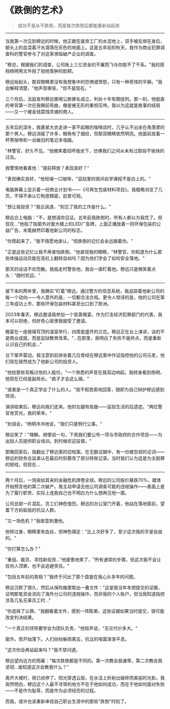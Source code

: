 # 《跌倒的艺术》

> 成功不是从不跌倒，而是每次跌倒后都能重新站起来

---

当我第一次见到穆远的时候，他正跪在废弃工厂的水泥地上，双手被反绑在身后，额头上的血混着汗水滴落在灰色的地面上。这是五年前的秋天，我作为商业犯罪调查科的警官参与了对这家濒临破产企业的调查。

"穆总，根据我们的调查，公司账上三亿资金的不翼而飞与你脱不了干系。"我的搭档杨明用文件拍了拍他青肿的脸颊。

穆远抬起头，那双眼睛里没有我想象中的恐惧或愤怒，只有一种奇怪的平静。"我会解释清楚，"他声音嘶哑，"但不是现在。"

三个月后，法庭宣判穆远挪用公款罪名成立，判处十年有期徒刑。那一刻，他挺直的脊背第一次在我眼前弯曲，像是被无形的重担压垮。我以为这就是故事的结局——又一个被金钱腐蚀灵魂的商人。

---

五年后的深冬，我裹紧大衣走进一家不起眼的咖啡店时，几乎认不出坐在角落里的那个男人。穆远消瘦了许多，眼角有了细纹，但那双眼睛依然明亮。他面前放着一杯黑咖啡和一台破旧的笔记本电脑。

"林警官，好久不见。"他微笑着招呼我坐下，仿佛我们之间从未有过那段不愉快的过去。

我警惕地看着他："提前释放？表现良好？"

"表现确实良好，"他轻啜一口咖啡，"监狱里的夜间自学课程不是白上的。"

电脑屏幕上显示着一份商业计划书——《可再生包装材料项目》。我粗略浏览了几页，不得不承认它构思精密，前景可观。

"想让我投资？"我讥讽道，"别忘了我的工作是什么。"

穆远合上电脑："不，是想请你见证。五年前我跌倒时，所有人都以为我完了。但现在..."他指了指窗外对面大楼上的LED广告牌，上面正播放着一则环保包装的公益广告，末尾赫然印着他新公司的标志。

"你爬起来了，"我不情愿地承认，"但跌倒的记忆会永远跟着你。"

"正是这些记忆让我不再害怕跌倒。"他直视我的眼睛，"林警官，你知道为什么那些体操运动员能在高杠上翻转自如吗？因为他们学会了如何安全落地。"

那天的谈话不欢而散。我临走时警告他，我会一直盯着他。穆远只是微笑着点头："随时欢迎。"

---

接下来的两年里，我确实"盯着"穆远。通过警方的信息系统，我追踪着他新公司的每一个动向——令人意外的是，一切都合法合规。更令人惊讶的是，他的公司在第三年成功上市，那些环保包装材料甚至出口到了欧洲。

2023年春天，穆远邀请我参加一个慈善晚宴。作为打击经济犯罪部门的代表，我本可以拒绝，但好奇心驱使我接受了邀请。

晚宴在一座玻璃穹顶的温室举行，四周是盛开的兰花。穆远正在台上演讲，谈的不是商业成就，而是监狱教育改革。"...在那里，我明白了失败不是终点，而是重新认识自己的机会..."

台下掌声雷动。我注意到前排坐着几位曾经在穆远案中作证指控他的公司元老，他们现在居然成为了他新公司的投资人。

"他给那些背叛过他的人股份，"一个熟悉的声音在我耳边响起。我转身看到杨明，他现在已经是副局长。"疯子才会这么做。"

"或者是一个真正学会了什么的人。"我不假思索地回答，随即为自己辩护穆远感到惊讶。

演讲结束后，穆远向我们走来。他的左腿有些跛——监狱生活的后遗症。"两位警官肯赏光，我的荣幸。"

"别误会，"杨明冷冷地说，"我们只是例行公事。"

穆远笑了："理解。顺便说一句，下周我们要公布一项与市政府的合作项目——为出狱人员提供职业培训。到时候欢迎监督。"

那晚回家后，我翻出了穆远案的旧档案。在无数证据中，有一份被忽视的证词——穆远的财务总监承认在最后时刻篡改了部分转账记录。当时我们认为这是为主脱罪的把戏，但现在...

---

两个月后，一场突如其来的金融危机席卷全球。穆远的公司股价暴跌70%，媒体开始预言他的第二次破产。我主动申请去他公司调查可能的违规操作——表面上是为了履行职责，实际上连我自己也不明白为什么想再见他一面。

公司总部一片混乱，员工们神色惶恐。穆远的办公室门开着，他站在落地窗前，望着下方蚂蚁般的抗议人群。

"又一场危机？"我故意刺激他。

他转过身，眼睛里有血丝，但神色镇定："比上次好多了，至少这次我的手是自由的。"

"你打算怎么办？"

"重组、裁员、寻找新投资..."他疲惫地笑了，"所有通常的步骤。但这次我不会让任何人顶罪，也不会逃避责任。"

"包括五年前的真相？"我终于问出了那个盘旋在我心头多年的问题。

穆远沉默了很久，然后从保险箱里取出一叠文件："这是我当年本想提交的证据，证明那笔资金流向了海外分公司的违规操作，而非我的个人账户。但当我知道指控涉及几名无辜员工时..."

"你选择了认罪。"我翻看着文件，感到一阵眩晕。这些证据如果当时提交，很可能改变判决结果。

"一个真正的领导要学会为团队负责，"他轻声说，"无论代价多大。"

窗外，雨开始落下。人们纷纷躲雨离去，抗议的喧嚣渐渐平息。

"这次你会再站起来吗？"我不禁问道。

穆远望向远方的雨幕："每次跌倒都是不同的。第一次教会我谦卑，第二次教会我坚韧...谁知道这次会教我什么？"

离开大楼时，雨已经停了。阳光穿透云层，在水洼上折射出破碎而美丽的光影。我突然明白，穆远这个人最不寻常的地方不在于他如何成功，而在于他如何面对失败——不是作为耻辱，而是作为必须经历的过程。

而我，或许也该重新审视自己职业生涯中的那些"跌倒"时刻了。